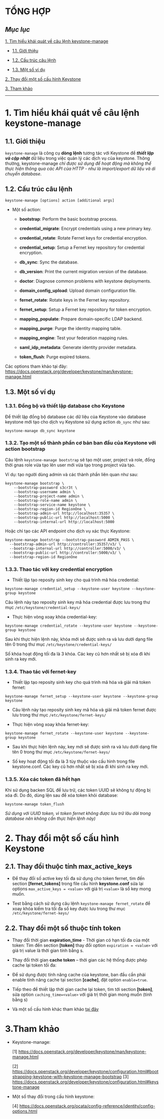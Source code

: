 # TỔNG HỢP 

## ***Mục lục***

[1.	Tìm hiểu khái quát về câu lệnh keystone-manage](#1)

- [1.1.	Giới thiệu](#1.1)

- [1.2.	Cấu trúc câu lệnh](#1.2)

- [1.3.	Một số ví dụ](#1.3)

[2.	Thay đổi một số cấu hình Keystone](#2)

[3.	Tham khảo](#3)

---

<a name = "1"></a>
# 1. Tìm hiểu khái quát về câu lệnh keystone-manage

<a name = "1.1"></a>
## 1.1. Giới thiệu

`keystone-manage` là công cụ **dòng lệnh** tương tác với Keystone để ***thiết lập và cập nhật*** dữ liệu trong việc quản lý các dịch vụ của keystone. Thông thường, keystone-manage *chỉ được sử dụng để hoạt động mà không thể thực hiện thông qua các API của HTTP  - như là import/export dữ liệu và di chuyển database*.

<a name="1.2"></a>
## 1.2.	Cấu trúc câu lệnh

`keystone-manage [options] action [additional args]`

- Một số action:

  -	**bootstrap**: Perform the basic bootstrap process.

  -	**credential_migrate**: Encrypt credentials using a new primary key.

  -	**credential_rotate**: Rotate Fernet keys for credential encryption.

  -	**credential_setup**: Setup a Fernet key repository for credential encryption.

  -	**db_sync**: Sync the database.

  -	**db_version**: Print the current migration version of the database.

  -	**doctor**: Diagnose common problems with keystone deployments.

  -	**domain_config_upload**: Upload domain configuration file.

  -	**fernet_rotate**: Rotate keys in the Fernet key repository.

  -	**fernet_setup**: Setup a Fernet key repository for token encryption.

  -	**mapping_populate**: Prepare domain-specific LDAP backend.

  -	**mapping_purge**: Purge the identity mapping table.

  -	**mapping_engine**: Test your federation mapping rules.

  -	**saml_idp_metadata**: Generate identity provider metadata.

  -	**token_flush**: Purge expired tokens.

Các options tham khảo tại đây: https://docs.openstack.org/developer/keystone/man/keystone-manage.html

<a name = "1.3"></a>
## 1.3.	Một số ví dụ

### 1.3.1.	Đồng bộ và thiết lập database cho Keystone

Để thiết lập đồng bộ database các dữ liệu của Keystone vào database keystone mới tạo cho dịch vụ Keystone sử dụng action `db_sync` như sau:

`keystone-manage db_sync keystone`

### 1.3.2.	Tạo một số thành phần cơ bản ban đầu của Keystone với action bootstrap

Câu lệnh `keystone-manage bootstrap` sẽ tạo một user, project và role, đồng thời gnas role vừa tạo lên user mới vừa tạo trong project vừa tạo. 

Ví dụ: tạo người dùng admin và các thành phần liên quan như sau:

```
keystone-manage bootstrap \
    --bootstrap-password s3cr3t \
    --bootstrap-username admin \
    --bootstrap-project-name admin \
    --bootstrap-role-name admin \
    --bootstrap-service-name keystone \
    --bootstrap-region-id RegionOne \
    --bootstrap-admin-url http://localhost:35357 \
    --bootstrap-public-url http://localhost:5000 \
    --bootstrap-internal-url http://localhost:5000
```

Hoặc chỉ tạo các API endpoint cho dịch vụ xác thực Keystone:

```
keystone-manage bootstrap --bootstrap-password ADMIN_PASS \
  --bootstrap-admin-url http://controller:35357/v3/ \
  --bootstrap-internal-url http://controller:5000/v3/ \
  --bootstrap-public-url http://controller:5000/v3/ \
  --bootstrap-region-id RegionOne
```

### 1.3.3.	Thao tác với key credential encryption

-	Thiết lập tạo reposity sinh key cho quá trình mã hóa credential: 

 `keystone-manage credential_setup --keystone-user keystone --keystone-group keystone`

 Câu lệnh này tạo reposity sinh key mã hóa credential được lưu trong thư mục `/etc/keystone/credential-keys/`

-	Thực hiện vòng xoay khóa credential-key:

 `keystone-manage credential_rotate --keystone-user keystone --keystone-group keystone`

  Sau khi thực hiện lệnh này, khóa mới sẽ được sinh ra và lưu dưới dạng file tên 0 trong thư mục `/etc/keystone/credential-keys/`

  Số khóa hoạt động tối đa là 3 khóa. Các key cũ hơn nhất sẽ bị xóa đi khi sinh ra key mới.

### 1.3.4.	Thao tác với fernet-key

-	Thiết lập tạo reposity sinh key cho quá trình mã hóa và giải mã token fernet: 

  `keystone-manage fernet_setup --keystone-user keystone --keystone-group keystone`

  - Câu lệnh này tạo reposity sinh key mã hóa và giải mã token fernet được lưu trong thư mục `/etc/keystone/fernet-keys/`

-	Thực hiện vòng xoay khóa fernet-key:

  `keystone-manage fernet_rotate --keystone-user keystone --keystone-group keystone`

  - Sau khi thực hiện lệnh này, key mới sẽ được sinh ra và lưu dưới dạng file tên 0 trong thư mục `/etc/keystone/fernet-keys/`

  - Số key hoạt động tối đa là 3 tùy thuộc vào cấu hình trong file keystone.conf. Các key cũ hơn nhất sẽ bị xóa đi khi sinh ra key mới.


### 1.3.5.	Xóa các token đã hết hạn

Khi sử dụng backen SQL để lưu trữ, các token UUID sẽ không tự động bị xóa đi. Do đó, dùng lện sau để xóa token khỏi database: 

`keystone-manage token_flush`

*Sử dụng với UUID token, vì token fernet không được lưu trữ lâu dài trong database nên không cần thực hiện lệnh này)*

<a name = "2"></a>
# 2.	Thay đổi một số cấu hình Keystone

## 2.1.	Thay đổi thuộc tính max_active_keys

-	Để thay đổi số active key tối đa sử dụng cho token fernet, tìm đến section **[fernet_tokens]** trong file cấu hình **keystone.conf** sửa lại options `max_active_keys = <value>` với giá trị `<value>` là số key mong muốn.

-	Test bằng cách sử dụng câu lệnh `keystone-manage fernet_rotate` để xoay khóa kiểm tra tối đa số key được lưu trong thư mục `/etc/keystone/fernet-keys/`

## 2.2.	Thay đổi một số thuộc tính token

-	Thay đổi thời gian **expiration_time** -  Thời gian có hạn tối đa của một token: Tìm đến section **[token]** thay đổi option `expiration = <value>` với giá trị value là thời gian tính bằng s.

-	Thay đổi thời gian **cache token** – thời gian các hệ thống được phép cache lại token tối đa: 

  -	Để sử dụng được tính năng cache của keystone, ban đầu cần phải enable tính năng cache  tại section **[cache]**, đặt option `enable=true`.

  -	Tiếp theo để thiết lập thời gian cache lại token, tìm tới section **[token]**, sửa option `caching_time=<value>` với giá trị thời gian mong muốn (tính bằng s)

-	Và một số cấu hình khác tham khảo [tại đây](https://github.com/ThanhTamPotter/thuctap012017/blob/master/TamNT/Openstack/Keystone/docs/3.Cai_dat_va_cau_hinh_Keystone.md#2)

<a name = "3"></a>
# 3.Tham khảo

- Keystone-manage: 

  [1]  https://docs.openstack.org/developer/keystone/man/keystone-manage.html

  [2]  https://docs.openstack.org/developer/keystone/configuration.html#bootstrapping-keystone-with-keystone-manage-bootstrap
  [3]  https://docs.openstack.org/developer/keystone/configuration.html#keystone-manage

- Một số thay đổi trong cấu hình keystone:

  [4]  https://docs.openstack.org/ocata/config-reference/identity/config-options.html



